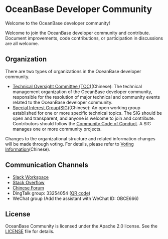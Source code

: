 # OceanBase Developer Community

Welcome to the OceanBase developer community!

Welcome to join the OceanBase developer community and contribute. Document improvements, code contributions, or participation in discussions are all welcome.

## Organization
There are two types of organizations in the OceanBase developer community.
- [Technical Oversight Committee (TOC)](toc/README_CN.md)(Chinese): The technical management organization of the OceanBase developer community, responsible for the resolution of major technical and community events related to the OceanBase developer community.
- [Special Interest Group(SIG)](sigs/README_CN.md)(Chinese): An open working group established for one or more specific technical topics. The SIG should be open and transparent, and anyone is welcome to join and contribute. Contributors should follow the [Community Code of Conduct](./CODE_OF_CONDUCT.md). A SIG manages one or more community projects.

Changes to the organizational structure and related information changes will be made through voting. For details, please refer to [Voting Information](votes/README_CN.md)(Chinese).

## Communication Channels
* [Slack Workspace](https://join.slack.com/t/oceanbase/shared_invite/zt-1e25oz3ol-lJ6YNqPHaKwY_mhhioyEuw)
* [Stack Overflow](https://stackoverflow.com/questions/tagged/oceanbase)
* [Chinese Forum](https://ask.oceanbase.com/)
* DingTalk group: 33254054 ([QR code](images/dingtalk.svg))
* WeChat group (Add the assistant with WeChat ID: OBCE666)

## License
OceanBase Community is licensed under the Apache 2.0 license. See the [LICENSE](LICENSE) file for details.
